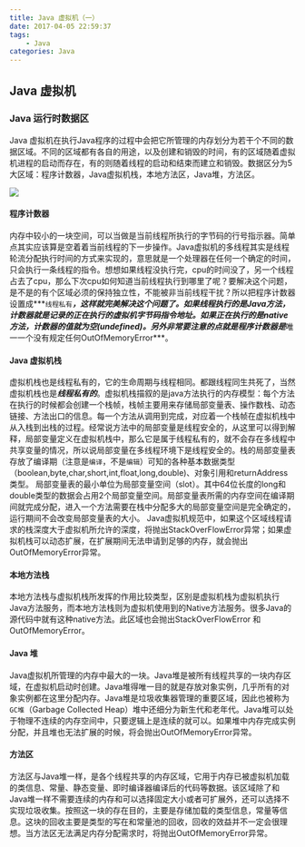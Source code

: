 ```yaml
---
title: Java 虚拟机（一）
date: 2017-04-05 22:59:37
tags:
	- Java
categories: Java
---
```


## Java 虚拟机

### Java 运行时数据区

Java 虚拟机在执行Java程序的过程中会把它所管理的内存划分为若干个不同的数据区域。不同的区域都有各自的用途，以及创建和销毁的时间，有的区域随着虚拟机进程的启动而存在，有的则随着线程的启动和结束而建立和销毁。数据区分为5大区域：程序计数器，Java虚拟机栈，本地方法区，Java堆，方法区。
<!-- more -->

![](/images/jvm-data.png)

#### 程序计数器
内存中较小的一块空间，可以当做是当前线程所执行的字节码的行号指示器。简单点其实应该算是空着着当前线程的下一步操作。Java虚拟机的多线程其实是线程轮流分配执行时间的方式来实现的，意思就是一个处理器在任何一个确定的时间，只会执行一条线程的指令。想想如果线程没执行完，cpu的时间没了，另一个线程占去了cpu，那么下次cpu如何知道当前线程执行到哪里了呢？要解决这个问题，是不是的有个区域必须的保持独立性，不能被非当前线程干扰？所以把程序计数器设置成***```线程私有```***，这样就完美解决这个问题了。如果线程执行的是Java方法，计数器就是记录的正在执行的虚拟机字节码指令地址。如果正在执行的是native方法，计数器的值就为空(undefined)。另外非常要注意的点就是程序计数器是***唯一一个没有规定任何OutOfMemoryError***。

#### Java 虚拟机栈
虚拟机栈也是线程私有的，它的生命周期与线程相同。都跟线程同生共死了，当然虚拟机栈也是***线程私有的***。虚拟机栈描叙的是java方法执行的内存模型：每个方法在执行的时候都会创建一个栈帧，栈帧主要用来存储局部变量表、操作数栈、动态链接、方法出口的信息。每一个方法从调用到完成，对应着一个栈帧在虚拟机栈中从入栈到出栈的过程。经常说方法中的局部变量是线程安全的，从这里可以得到解释，局部变量定义在虚拟机栈中，那么它是属于线程私有的，就不会存在多线程中共享变量的情况，所以说局部变量在多线程环境下是线程安全的。栈的局部变量表存放了编译期（注意是`编译`，不是`编辑`）可知的各种基本数据类型（boolean,byte,char,short,int,float,long,double)、对象引用和returnAddress类型。
局部变量表的最小单位为局部变量空间（slot）。其中64位长度的long和double类型的数据会占用2个局部变量空间。局部变量表所需的内存空间在编译期间就完成分配，进入一个方法需要在栈中分配多大的局部变量空间是完全确定的，运行期间不会改变局部变量表的大小。
Java虚拟机规范中，如果这个区域线程请求的栈深度大于虚拟机所允许的深度，将抛出StackOverFlowError异常；如果虚拟机栈可以动态扩展，在扩展期间无法申请到足够的内存，就会抛出OutOfMemoryError异常。

#### 本地方法栈
本地方法栈与虚拟机栈所发挥的作用比较类型，区别是虚拟机栈为虚拟机执行Java方法服务，而本地方法栈则为虚拟机使用到的Native方法服务。很多Java的源代码中就有这种native方法。此区域也会抛出StackOverFlowError 和 OutOfMemoryError。

#### Java 堆
Java虚拟机所管理的内存中最大的一块。Java堆是被所有线程共享的一块内存区域，在虚拟机启动时创建。Java堆得唯一目的就是存放对象实例，几乎所有的对象实例都在这里分配内存。Java堆是垃圾收集器管理的重要区域，因此也被称为`GC堆`（Garbage Collected Heap）堆中还细分为新生代和老年代。Java堆可以处于物理不连续的内存空间中，只要逻辑上是连续的就可以。如果堆中内存完成实例分配，并且堆也无法扩展的时候，将会抛出OutOfMemoryError异常。

#### 方法区
方法区与Java堆一样，是各个线程共享的内存区域，它用于内存已被虚拟机加载的类信息、常量、静态变量、即时编译器编译后的代码等数据。该区域除了和Java堆一样不需要连续的内存和可以选择固定大小或者可扩展外，还可以选择不实现垃圾收集。按照这一块的存在目的，主要是存储加载的类型信息，常量等信息。这块的回收主要是类型的写在和常量池的回收，回收的效益并不一定会很理想。当方法区无法满足内存分配需求时，将抛出OutOfMemoryError异常。
